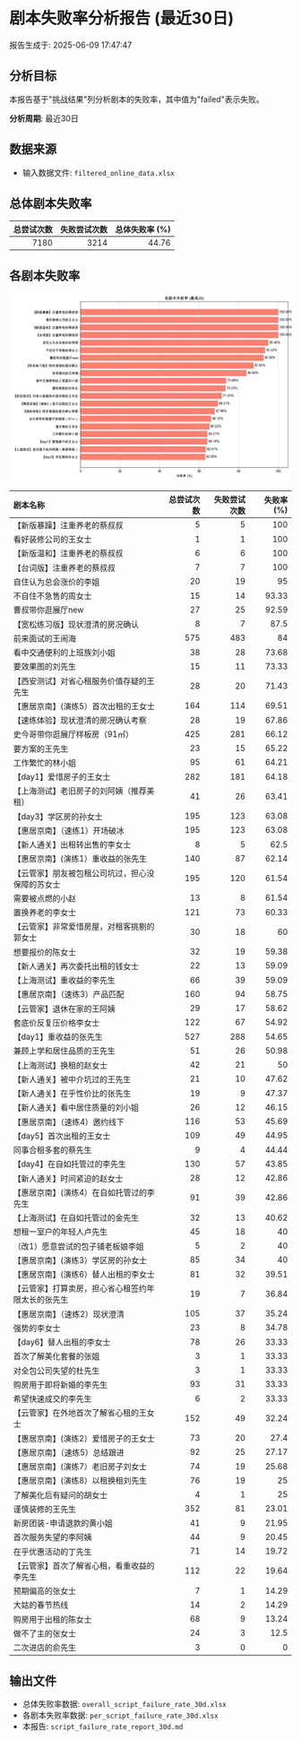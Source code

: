 # 剧本失败率分析报告 (最近30日)

报告生成于: 2025-06-09 17:47:47

## 分析目标
本报告基于"挑战结果"列分析剧本的失败率，其中值为"failed"表示失败。

**分析周期**: 最近30日

## 数据来源
- 输入数据文件: `filtered_online_data.xlsx`

## 总体剧本失败率
|   总尝试次数 |   失败尝试次数 |   总体失败率 (%) |
|-------------:|---------------:|-----------------:|
|         7180 |           3214 |            44.76 |

## 各剧本失败率
![各剧本失败率图表](per_script_failure_rate_30d.png)

| 剧本名称                                           |   总尝试次数 |   失败尝试次数 |   失败率 (%) |
|:---------------------------------------------------|-------------:|---------------:|-------------:|
| 【新版暴躁】注重养老的蔡叔叔                       |            5 |              5 |       100    |
| 看好装修公司的王女士                               |            1 |              1 |       100    |
| 【新版温和】注重养老的蔡叔叔                       |            6 |              6 |       100    |
| 【台词版】注重养老的蔡叔叔                         |            7 |              7 |       100    |
| 自住认为总会涨价的李姐                             |           20 |             19 |        95    |
| 不自住不急售的周女士                               |           15 |             14 |        93.33 |
| 曹叔带你逛展厅new                                  |           27 |             25 |        92.59 |
| 【宽松练习版】现状澄清的房况确认                   |            8 |              7 |        87.5  |
| 前来面试的王闹海                                   |          575 |            483 |        84    |
| 看中交通便利的上班族刘小姐                         |           38 |             28 |        73.68 |
| 要效果图的刘先生                                   |           15 |             11 |        73.33 |
| 【西安测试】对省心租服务价值存疑的王先生           |           28 |             20 |        71.43 |
| 【惠居京南】(演练5）首次出租的王女士               |          164 |            114 |        69.51 |
| 【速练体验】现状澄清的房况确认考察                 |           28 |             19 |        67.86 |
| 史今哥带你逛展厅样板房（91㎡）                     |          425 |            281 |        66.12 |
| 要方案的王先生                                     |           23 |             15 |        65.22 |
| 工作繁忙的林小姐                                   |           95 |             61 |        64.21 |
| 【day1】爱惜房子的王女士                           |          282 |            181 |        64.18 |
| 【上海测试】老旧房子的刘阿姨（推荐美租）           |           41 |             26 |        63.41 |
| 【day3】学区房的孙女士                             |          195 |            123 |        63.08 |
| 【惠居京南】（速练1）开场破冰                      |          195 |            123 |        63.08 |
| 【新人通关】出租转出售的李女士                     |            8 |              5 |        62.5  |
| 【惠居京南】(演练1）重收益的张先生                 |          140 |             87 |        62.14 |
| 【云管家】朋友被包租公司坑过，担心没保障的苏女士   |          195 |            120 |        61.54 |
| 需要被点燃的小赵                                   |           13 |              8 |        61.54 |
| 置换养老的李女士                                   |          121 |             73 |        60.33 |
| 【云管家】非常爱惜房屋，对租客挑剔的郭女士         |           30 |             18 |        60    |
| 想要报价的陈女士                                   |           32 |             19 |        59.38 |
| 【新人通关】再次委托出租的钱女士                   |           22 |             13 |        59.09 |
| 【上海测试】重收益的李先生                         |           66 |             39 |        59.09 |
| 【惠居京南】（速练3）产品匹配                      |          160 |             94 |        58.75 |
| 【云管家】退休在家的王阿姨                         |           29 |             17 |        58.62 |
| 套底价反复压价格李女士                             |          122 |             67 |        54.92 |
| 【day1】重收益的张先生                             |          527 |            288 |        54.65 |
| 兼顾上学和居住品质的王先生                         |           51 |             26 |        50.98 |
| 【上海测试】换租的赵女士                           |           42 |             21 |        50    |
| 【新人通关】被中介坑过的王先生                     |           21 |             10 |        47.62 |
| 【新人通关】在乎性价比的张先生                     |           19 |              9 |        47.37 |
| 【新人通关】看中居住质量的刘小姐                   |           26 |             12 |        46.15 |
| 【惠居京南】（速练4）邀约线下                      |          116 |             53 |        45.69 |
| 【day5】首次出租的王女士                           |          109 |             49 |        44.95 |
| 同事合租多套的蔡先生                               |            9 |              4 |        44.44 |
| 【day4】在自如托管过的李先生                       |          130 |             57 |        43.85 |
| 【新人通关】时间紧迫的赵女士                       |           28 |             12 |        42.86 |
| 【惠居京南】(演练4）在自如托管过的李先生           |           91 |             39 |        42.86 |
| 【上海测试】在自如托管过的金先生                   |           32 |             13 |        40.62 |
| 想租一室户的年轻人卢先生                           |           45 |             18 |        40    |
| （改1）愿意尝试的包子铺老板娘李姐                  |            5 |              2 |        40    |
| 【惠居京南】(演练3）学区房的孙女士                 |           85 |             34 |        40    |
| 【惠居京南】(演练6）替人出租的李女士               |           81 |             32 |        39.51 |
| 【云管家】打算卖房，担心省心租签约年限太长的张先生 |           19 |              7 |        36.84 |
| 【惠居京南】（速练2）现状澄清                      |          105 |             37 |        35.24 |
| 强势的李女士                                       |           23 |              8 |        34.78 |
| 【day6】替人出租的李女士                           |           78 |             26 |        33.33 |
| 首次了解美化套餐的张姐                             |            3 |              1 |        33.33 |
| 对全包公司失望的杜先生                             |            3 |              1 |        33.33 |
| 购房用于即将新婚的李先生                           |           93 |             31 |        33.33 |
| 希望快速成交的李先生                               |            6 |              2 |        33.33 |
| 【云管家】在外地首次了解省心租的王女士             |          152 |             49 |        32.24 |
| 【惠居京南】(演练2）爱惜房子的王女士               |           73 |             20 |        27.4  |
| 【惠居京南】（速练5）总结跟进                      |           92 |             25 |        27.17 |
| 【惠居京南】(演练7）老旧房子刘女士                 |           74 |             19 |        25.68 |
| 【惠居京南】(演练8）以租换租刘先生                 |           76 |             19 |        25    |
| 了解美化后有疑问的胡女士                           |            4 |              1 |        25    |
| 谨慎装修的王先生                                   |          352 |             81 |        23.01 |
| 新房团装-申请退款的黄小姐                          |           41 |              9 |        21.95 |
| 首次服务失望的李阿姨                               |           44 |              9 |        20.45 |
| 在乎优惠活动的丁先生                               |           71 |             14 |        19.72 |
| 【云管家】首次了解省心租，看重收益的李先生         |          112 |             22 |        19.64 |
| 预期偏高的张女士                                   |            7 |              1 |        14.29 |
| 大姑的春节热线                                     |           14 |              2 |        14.29 |
| 购房用于出租的陈女士                               |           68 |              9 |        13.24 |
| 做不了主的张女士                                   |           24 |              3 |        12.5  |
| 二次进店的俞先生                                   |            3 |              0 |         0    |

## 输出文件
- 总体失败率数据: `overall_script_failure_rate_30d.xlsx`
- 各剧本失败率数据: `per_script_failure_rate_30d.xlsx`
- 本报告: `script_failure_rate_report_30d.md`
